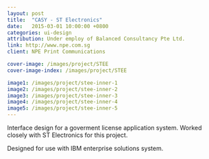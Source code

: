 ```yaml
---
layout: post
title:  "CASY - ST Electronics"
date:   2015-03-01 10:00:00 +0800
categories: ui-design
attribution: Under employ of Balanced Consultancy Pte Ltd.
link: http://www.npe.com.sg
client: NPE Print Communications

cover-image: /images/project/STEE
cover-image-index: /images/project/STEE

image1: /images/project/stee-inner-1
image2: /images/project/stee-inner-2
image3: /images/project/stee-inner-3
image4: /images/project/stee-inner-4
image5: /images/project/stee-inner-5
---
```


Interface design for a goverment license application system. Worked closely with ST Electronics for this project.

Designed for use with IBM enterprise solutions system.